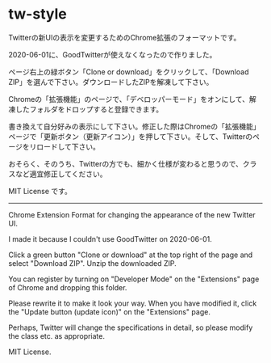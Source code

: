 tw-style
==========================

Twitterの新UIの表示を変更するためのChrome拡張のフォーマットです。

2020-06-01に、GoodTwitterが使えなくなったので作りました。

ページ右上の緑ボタン「Clone or download」をクリックして、「Download ZIP」を選んで下さい。ダウンロードしたZIPを解凍して下さい。

Chromeの「拡張機能」のページで、「デベロッパーモード」をオンにして、解凍したフォルダをドロップすると登録できます。

書き換えて自分好みの表示にして下さい。修正した際はChromeの「拡張機能」ページで「更新ボタン（更新アイコン）」を押して下さい。そして、Twitterのページをリロードして下さい。

おそらく、そのうち、Twitterの方でも、細かく仕様が変わると思うので、クラスなど適宜修正してください。

MIT License です。

-----

Chrome Extension Format for changing the appearance of the new Twitter UI.

I made it because I couldn't use GoodTwitter on 2020-06-01.

Click a green button "Clone or download" at the top right of the page and select "Download ZIP". Unzip the downloaded ZIP.

You can register by turning on "Developer Mode" on the "Extensions" page of Chrome and dropping this folder.

Please rewrite it to make it look your way. When you have modified it, click the "Update button (update icon)" on the "Extensions" page.

Perhaps, Twitter will change the specifications in detail, so please modify the class etc. as appropriate.

MIT License.


